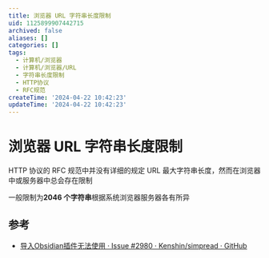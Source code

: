 ```yaml
---
title: 浏览器 URL 字符串长度限制
uid: 1125899907442715
archived: false
aliases: []
categories: []
tags:
  - 计算机/浏览器
  - 计算机/浏览器/URL
  - 字符串长度限制
  - HTTP协议
  - RFC规范
createTime: '2024-04-22 10:42:23'
updateTime: '2024-04-22 10:42:23'
---
```


# 浏览器 URL 字符串长度限制

HTTP 协议的 RFC 规范中并没有详细的规定 URL 最大字符串长度，然而在浏览器中或服务器中总会存在限制

一般限制为**2046 个字符串**根据系统浏览器服务器各有所异

## 参考

- [导入Obsidian插件无法使用 · Issue #2980 · Kenshin/simpread · GitHub](https://github.com/Kenshin/simpread/issues/2980)
